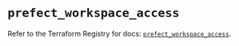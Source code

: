 # `prefect_workspace_access`

Refer to the Terraform Registry for docs: [`prefect_workspace_access`](https://registry.terraform.io/providers/prefecthq/prefect/2.89.0/docs/resources/workspace_access).
